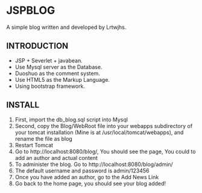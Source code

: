 # JSPBLOG
A simple blog written and developed by Lrtwjhs.

## INTRODUCTION
- JSP + Severlet + javabean.
- Use Mysql server as the Database.
- Duoshuo as the comment system.
- Use HTML5 as the Markup Language.
- Using bootstrap framework.

## INSTALL
1. First, import the db\_blog.sql script into Mysql
2. Second, copy the Blog/WebRoot file into your webapps subdirectory of your tomcat installation (Mine is at /usr/local/tomcat/webapps), and rename the file as blog
3. Restart Tomcat 
4. Go to http://localhost:8080/blog/, You should see the page, You could to add an author and actual content
5. To administer the blog. Go to http://localhost:8080/blog/admin/
6. The default username and password is admin/123456
7. Once you have added an author, go to the Add News Link 
8. Go back to the home page, you should see your blog added!

